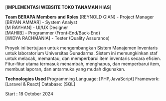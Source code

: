 [**IMPLEMENTASI WEBSITE TOKO TANAMAN HIAS**]

**Team BERAPA Members and Roles**
[REYNOLD GIAN] - Project Manager  
[BRYAN AMMAR] - System Analyst  
[M RAYHAN] - UI/UX Designer  
[MAHIIB] - Programmer (Front-End/Back-End)  
[WIDYA RACHMANIA] - Tester (Quality Assurance)  


Proyek ini bertujuan untuk mengembangkan Sistem Manajemen Inventaris untuk laboratorium Universitas Gunadarma. Sistem ini memungkinkan staf untuk melacak, memantau, dan memperbarui item inventaris secara efisien. Fitur-fitur utama termasuk menambah, menghapus, dan memperbarui item, membuat laporan, dan antarmuka yang mudah digunakan.

**Technologies Used**
Programming Language: [PHP,JavaScript]
Framework: [Laravel & React]
Database: [SQL]

Start : 18 October 2024

